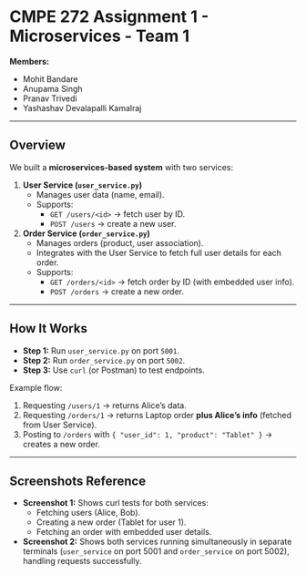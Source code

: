 # CMPE 272 Assignment 1 - Microservices - Team 1

**Members:**

* Mohit Bandare 
* Anupama Singh 
* Pranav Trivedi
* Yashashav Devalapalli Kamalraj

---

## Overview

We built a **microservices-based system** with two services:

1. **User Service (`user_service.py`)**
   * Manages user data (name, email).
   * Supports:
     * `GET /users/<id>` → fetch user by ID.
     * `POST /users` → create a new user.
2. **Order Service (`order_service.py`)**
   * Manages orders (product, user association).
   * Integrates with the User Service to fetch full user details for each order.
   * Supports:
     * `GET /orders/<id>` → fetch order by ID (with embedded user info).
     * `POST /orders` → create a new order.

---

## How It Works

* **Step 1:** Run `user_service.py` on port `5001`.
* **Step 2:** Run `order_service.py` on port `5002`.
* **Step 3:** Use `curl` (or Postman) to test endpoints.

Example flow:

1. Requesting `/users/1` → returns Alice’s data.
2. Requesting `/orders/1` → returns Laptop order **plus Alice’s info** (fetched from User Service).
3. Posting to `/orders` with `{ "user_id": 1, "product": "Tablet" }` → creates a new order.

---

## Screenshots Reference

* **Screenshot 1:** Shows curl tests for both services:
  * Fetching users (Alice, Bob).
  * Creating a new order (Tablet for user 1).
  * Fetching an order with embedded user details.
* **Screenshot 2:** Shows both services running simultaneously in separate terminals (`user_service` on port 5001 and `order_service` on port 5002), handling requests successfully.
